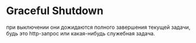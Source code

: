 # Graceful Shutdown

при выключении они дожидаются полного завершения текущей задачи, будь это http-запрос или какая-нибудь служебная задача.
